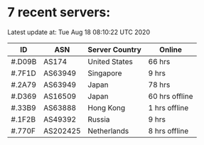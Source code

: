 # 7 recent servers:

Latest update at: Tue Aug 18 08:10:22 UTC 2020

| ID | ASN | Server Country | Online |
| -- | --- | -------------- | ------ |
| #.D09B | AS174 | United States | 66 hrs |
| #.7F1D | AS63949 | Singapore | 9 hrs |
| #.2A79 | AS63949 | Japan | 78 hrs |
| #.D369 | AS16509 | Japan | 60 hrs offline |
| #.33B9 | AS63888 | Hong Kong | 1 hrs offline |
| #.1F2B | AS49392 | Russia | 9 hrs |
| #.770F | AS202425 | Netherlands | 8 hrs offline |

